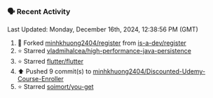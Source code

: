 ### 🗣 Recent Activity

<!--RECENT_ACTIVITY:last_update-->
Last Updated: Monday, December 16th, 2024, 12:38:56 PM (GMT)
<!--RECENT_ACTIVITY:last_update_end-->
<!--RECENT_ACTIVITY:start-->
1. 🔱 Forked [minhkhuong2404/register](https://github.com/minhkhuong2404/register) from [is-a-dev/register](https://github.com/is-a-dev/register)<br>
2. ⭐ Starred [vladmihalcea/high-performance-java-persistence](https://github.com/vladmihalcea/high-performance-java-persistence)<br>
3. ⭐ Starred [flutter/flutter](https://github.com/flutter/flutter)<br>
4. ⬆️ Pushed 9 commit(s) to [minhkhuong2404/Discounted-Udemy-Course-Enroller](https://github.com/minhkhuong2404/Discounted-Udemy-Course-Enroller)<br>
5. ⭐ Starred [soimort/you-get](https://github.com/soimort/you-get)<br>
<!--RECENT_ACTIVITY:end-->
